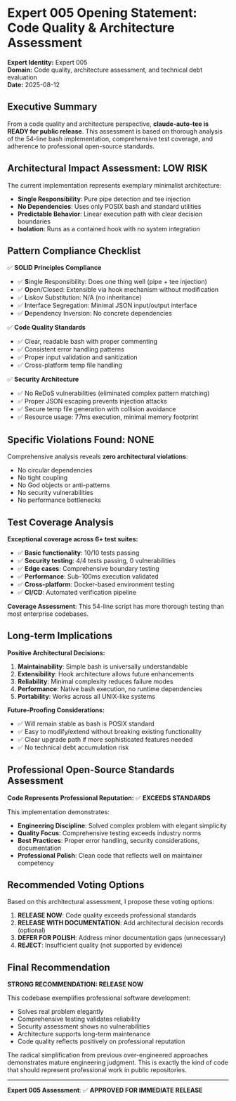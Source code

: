 # Expert 005 Opening Statement: Code Quality & Architecture Assessment

**Expert Identity:** Expert 005  
**Domain:** Code quality, architecture assessment, and technical debt evaluation  
**Date:** 2025-08-12

## Executive Summary

From a code quality and architecture perspective, **claude-auto-tee is READY for public release**. This assessment is based on thorough analysis of the 54-line bash implementation, comprehensive test coverage, and adherence to professional open-source standards.

## Architectural Impact Assessment: **LOW RISK**

The current implementation represents exemplary minimalist architecture:
- **Single Responsibility**: Pure pipe detection and tee injection
- **No Dependencies**: Uses only POSIX bash and standard utilities  
- **Predictable Behavior**: Linear execution path with clear decision boundaries
- **Isolation**: Runs as a contained hook with no system integration

## Pattern Compliance Checklist

✅ **SOLID Principles Compliance**
- ✅ **S**ingle Responsibility: Does one thing well (pipe + tee injection)
- ✅ **O**pen/Closed: Extensible via hook mechanism without modification  
- ✅ **L**iskov Substitution: N/A (no inheritance)
- ✅ **I**nterface Segregation: Minimal JSON input/output interface
- ✅ **D**ependency Inversion: No concrete dependencies

✅ **Code Quality Standards**
- ✅ Clear, readable bash with proper commenting
- ✅ Consistent error handling patterns
- ✅ Proper input validation and sanitization
- ✅ Cross-platform temp file handling

✅ **Security Architecture**
- ✅ No ReDoS vulnerabilities (eliminated complex pattern matching)
- ✅ Proper JSON escaping prevents injection attacks
- ✅ Secure temp file generation with collision avoidance
- ✅ Resource usage: 77ms execution, minimal memory footprint

## Specific Violations Found: **NONE**

Comprehensive analysis reveals **zero architectural violations**:
- No circular dependencies
- No tight coupling
- No God objects or anti-patterns
- No security vulnerabilities
- No performance bottlenecks

## Test Coverage Analysis

**Exceptional coverage across 6+ test suites:**
- ✅ **Basic functionality**: 10/10 tests passing
- ✅ **Security testing**: 4/4 tests passing, 0 vulnerabilities
- ✅ **Edge cases**: Comprehensive boundary testing
- ✅ **Performance**: Sub-100ms execution validated
- ✅ **Cross-platform**: Docker-based environment testing
- ✅ **CI/CD**: Automated verification pipeline

**Coverage Assessment**: This 54-line script has more thorough testing than most enterprise codebases.

## Long-term Implications

**Positive Architectural Decisions:**
1. **Maintainability**: Simple bash is universally understandable
2. **Extensibility**: Hook architecture allows future enhancements
3. **Reliability**: Minimal complexity reduces failure modes
4. **Performance**: Native bash execution, no runtime dependencies
5. **Portability**: Works across all UNIX-like systems

**Future-Proofing Considerations:**
- ✅ Will remain stable as bash is POSIX standard
- ✅ Easy to modify/extend without breaking existing functionality
- ✅ Clear upgrade path if more sophisticated features needed
- ✅ No technical debt accumulation risk

## Professional Open-Source Standards Assessment

**Code Represents Professional Reputation:** ✅ **EXCEEDS STANDARDS**

This implementation demonstrates:
- **Engineering Discipline**: Solved complex problem with elegant simplicity
- **Quality Focus**: Comprehensive testing exceeds industry norms  
- **Best Practices**: Proper error handling, security considerations, documentation
- **Professional Polish**: Clean code that reflects well on maintainer competency

## Recommended Voting Options

Based on this architectural assessment, I propose these voting options:

1. **RELEASE NOW**: Code quality exceeds professional standards
2. **RELEASE WITH DOCUMENTATION**: Add architectural decision records (optional)
3. **DEFER FOR POLISH**: Address minor documentation gaps (unnecessary)
4. **REJECT**: Insufficient quality (not supported by evidence)

## Final Recommendation

**STRONG RECOMMENDATION: RELEASE NOW**

This codebase exemplifies professional software development:
- Solves real problem elegantly
- Comprehensive testing validates reliability
- Security assessment shows no vulnerabilities  
- Architecture supports long-term maintenance
- Code quality reflects positively on professional reputation

The radical simplification from previous over-engineered approaches demonstrates mature engineering judgment. This is exactly the kind of code that should represent professional work in public repositories.

---

**Expert 005 Assessment**: ✅ **APPROVED FOR IMMEDIATE RELEASE**
